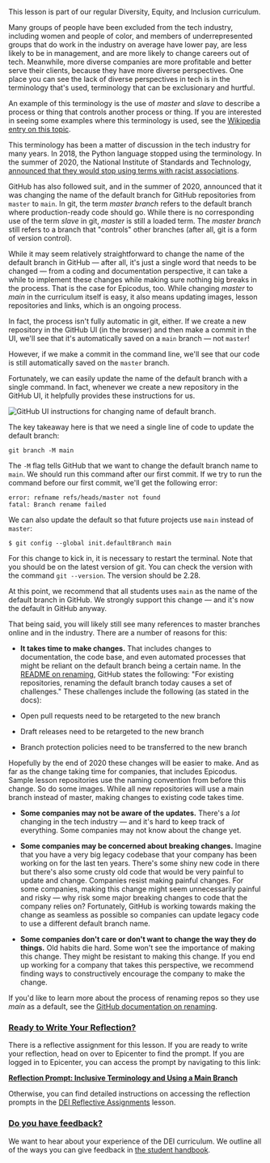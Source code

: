 This lesson is part of our regular Diversity, Equity, and Inclusion curriculum.

Many groups of people have been excluded from the tech industry, including women and people of color, and members of underrepresented groups that do work in the industry on average have lower pay, are less likely to be in management, and are more likely to change careers out of tech. Meanwhile, more diverse companies are more profitable and better serve their clients, because they have more diverse perspectives. One place you can see the lack of diverse perspectives in tech is in the terminology that's used, terminology that can be exclusionary and hurtful. 

An example of this terminology is the use of _master_ and _slave_ to describe a process or thing that controls another process or thing. If you are interested in seeing some examples where this terminology is used, see the [Wikipedia entry on this topic](https://en.wikipedia.org/wiki/Master/slave_(technology)).
 
This terminology has been a matter of discussion in the tech industry for many years. In 2018, the Python language stopped using the terminology. In the summer of 2020, the National Institute of Standards and Technology, [announced that they would stop using terms with racist associations](https://www.politico.com/news/2020/06/25/agency-ends-use-technology-terms-racist-associations-339880).
 
GitHub has also followed suit, and in the summer of 2020, announced that it was changing the name of the default branch for GitHub repositories from `master` to `main`. In git, the term _master branch_ refers to the default branch where production-ready code should go. While there is no corresponding use of the term _slave_ in git, _master_ is still a loaded term. The _master branch_ still refers to a branch that "controls" other branches (after all, git is a form of version control).
 
While it may seem relatively straightforward to change the name of the default branch in GitHub — after all, it's just a single word that needs to be changed — from a coding and documentation perspective, it can take a while to implement these changes while making sure nothing big breaks in the process. That is the case for Epicodus, too. While changing _master_ to _main_ in the curriculum itself is easy, it also means updating images, lesson repositories and links, which is an ongoing process.
 
In fact, the process isn't fully automatic in git, either. If we create a new repository in the GitHub UI (in the browser) and then make a commit in the UI, we'll see that it's automatically saved on a `main` branch — not `master`!
 
However, if we make a commit in the command line, we'll see that our code is still automatically saved on the `master` branch.
 
Fortunately, we can easily update the name of the default branch with a single command. In fact, whenever we create a new repository in the GitHub UI, it helpfully provides these instructions for us.

![GitHub UI instructions for changing name of default branch.](https://learnhowtoprogram.s3.us-west-2.amazonaws.com/DEI-Images/github-ui-git-instructions.png)

The key takeaway here is that we need a single line of code to update the default branch:

```
git branch -M main
```

The `-M` flag tells GitHub that we want to change the default branch name to `main`. We should run this command after our first commit. If we try to run the command before our first commit, we'll get the following error:

```
error: refname refs/heads/master not found
fatal: Branch rename failed
```

We can also update the default so that future projects use `main` instead of `master`:

```
$ git config --global init.defaultBranch main
```

For this change to kick in, it is necessary to restart the terminal. Note that you should be on the latest version of git. You can check the version with the command `git --version`. The version should be 2.28.

At this point, we recommend that all students uses `main` as the name of the default branch in GitHub. We strongly support this change — and it's now the default in GitHub anyway.

That being said, you will likely still see many references to master branches online and in the industry. There are a number of reasons for this:
 
* **It takes time to make changes.** That includes changes to documentation, the code base, and even automated processes that might be reliant on the default branch being a certain name. In the [README on renaming](https://github.com/github/renaming), GitHub states the following: "For existing repositories, renaming the default branch today causes a set of challenges." These challenges include the following (as stated in the docs):
 
 * Open pull requests need to be retargeted to the new branch
 * Draft releases need to be retargeted to the new branch
 * Branch protection policies need to be transferred to the new branch
 
Hopefully by the end of 2020 these changes will be easier to make. And as far as the change taking time for companies, that includes Epicodus. Sample lesson repositories use the naming convention from before this change. So do some images. While all new repositories will use a main branch instead of master, making changes to existing code takes time.
 
* **Some companies may not be aware of the updates.** There's a _lot_ changing in the tech industry — and it's hard to keep track of everything. Some companies may not know about the change yet.
 
* **Some companies may be concerned about breaking changes.** Imagine that you have a very big legacy codebase that your company has been working on for the last ten years. There's some shiny new code in there but there's also some crusty old code that would be very painful to update and change. Companies resist making painful changes. For some companies, making this change might seem unnecessarily painful and risky — why risk some major breaking changes to code that the company relies on? Fortunately, GitHub is working towards making the change as seamless as possible so companies can update legacy code to use a different default branch name.
 
* **Some companies don't care or don't want to change the way they do things.** Old habits die hard. Some won't see the importance of making this change. They might be resistant to making this change. If you end up working for a company that takes this perspective, we recommend finding ways to constructively encourage the company to make the change.
 
If you'd like to learn more about the process of renaming repos so they use _main_ as a default, see the [GitHub documentation on renaming](https://github.com/github/renaming).

### [Ready to Write Your Reflection?](#ready-to-write-your-reflection)

There is a reflective assignment for this lesson. If you are ready to write your reflection, head on over to Epicenter to find the prompt. If you are logged in to Epicenter, you can access the prompt by navigating to this link:

**<span class="glyphicon glyphicon-link"></span> [Reflection Prompt: Inclusive Terminology and Using a Main Branch](https://epicenter.epicodus.com/journals?title=Inclusive+Terminology:+Using+a+Main+Branch)** 

Otherwise, you can find detailed instructions on accessing the reflection prompts in the [DEI Reflective Assignments](https://pre-work.learnhowtoprogram.com/getting-started-at-epicodus/dei-reflective-assignments#finding-the-reflection-prompts) lesson.

### [Do you have feedback?](#do-you-have-feedback)

We want to hear about your experience of the DEI curriculum. We outline all of the ways you can give feedback in [the student handbook](https://pre-work.learnhowtoprogram.com/student-handbook#giving-feedback).